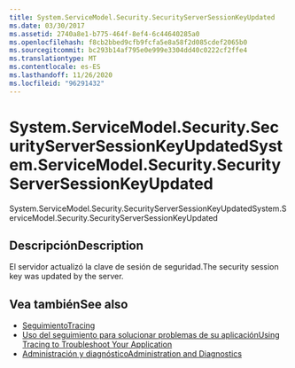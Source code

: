 ```yaml
---
title: System.ServiceModel.Security.SecurityServerSessionKeyUpdated
ms.date: 03/30/2017
ms.assetid: 2740a8e1-b775-464f-8ef4-6c44640285a0
ms.openlocfilehash: f8cb2bbed9cfb9fcfa5e8a58f2d085cdef2065b0
ms.sourcegitcommit: bc293b14af795e0e999e3304dd40c0222cf2ffe4
ms.translationtype: MT
ms.contentlocale: es-ES
ms.lasthandoff: 11/26/2020
ms.locfileid: "96291432"
---
```

# <a name="systemservicemodelsecuritysecurityserversessionkeyupdated"></a><span data-ttu-id="c3b0c-102">System.ServiceModel.Security.SecurityServerSessionKeyUpdated</span><span class="sxs-lookup"><span data-stu-id="c3b0c-102">System.ServiceModel.Security.SecurityServerSessionKeyUpdated</span></span>

<span data-ttu-id="c3b0c-103">System.ServiceModel.Security.SecurityServerSessionKeyUpdated</span><span class="sxs-lookup"><span data-stu-id="c3b0c-103">System.ServiceModel.Security.SecurityServerSessionKeyUpdated</span></span>  
  
## <a name="description"></a><span data-ttu-id="c3b0c-104">Descripción</span><span class="sxs-lookup"><span data-stu-id="c3b0c-104">Description</span></span>  

 <span data-ttu-id="c3b0c-105">El servidor actualizó la clave de sesión de seguridad.</span><span class="sxs-lookup"><span data-stu-id="c3b0c-105">The security session key was updated by the server.</span></span>  
  
## <a name="see-also"></a><span data-ttu-id="c3b0c-106">Vea también</span><span class="sxs-lookup"><span data-stu-id="c3b0c-106">See also</span></span>

- [<span data-ttu-id="c3b0c-107">Seguimiento</span><span class="sxs-lookup"><span data-stu-id="c3b0c-107">Tracing</span></span>](index.md)
- [<span data-ttu-id="c3b0c-108">Uso del seguimiento para solucionar problemas de su aplicación</span><span class="sxs-lookup"><span data-stu-id="c3b0c-108">Using Tracing to Troubleshoot Your Application</span></span>](using-tracing-to-troubleshoot-your-application.md)
- [<span data-ttu-id="c3b0c-109">Administración y diagnóstico</span><span class="sxs-lookup"><span data-stu-id="c3b0c-109">Administration and Diagnostics</span></span>](../index.md)
